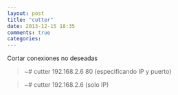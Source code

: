 ```yaml
---
layout: post
title: "cutter"
date: 2013-12-15 18:35
comments: true
categories: 
---
```

Cortar conexiones no deseadas

>~# cutter 192.168.2.6 80 (especificando IP y puerto)

>~# cutter 192.168.2.6   (solo IP)

